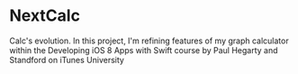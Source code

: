# NextCalc
Calc's evolution.
In this project, I'm refining features of my graph calculator within the Developing iOS 8 Apps with Swift course
by Paul Hegarty and Standford on iTunes University
